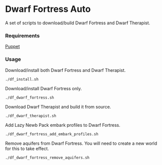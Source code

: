 Dwarf Fortress Auto
===================

A set of scripts to download/build
Dwarf Fortress and Dwarf Therapist.

### Requirements

[Puppet](http://puppetlabs.com/)

### Usage
Download/install both Dwarf Fortress and Dwarf Therapist.

    ./df_install.sh

Download/install Dwarf Fortress only.

    ./df_dwarf_fortress.sh

Download Dwarf Therapist and build it from source.

    ./df_dwarf_therapist.sh

Add Lazy Newb Pack embark profiles to Dwarf Fortress.

    ./df_dwarf_fortress_add_embark_profiles.sh

Remove aquifers from Dwarf Fortress.
You will need to create a new world for this to take effect.

    ./df_dwarf_fortress_remove_aquifers.sh
